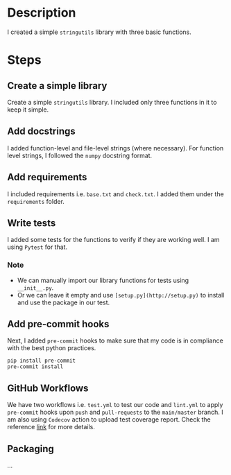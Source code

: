 # Description

I created a simple `stringutils` library with three basic functions.

# Steps

## Create a simple library

Create a simple `stringutils` library. I included only three functions in it to keep it simple.

## Add docstrings

I added function-level and file-level strings (where necessary). For function level strings, I followed the `numpy` docstring format.

## Add requirements

I included requirements i.e. `base.txt` and `check.txt`. I added them under the `requirements` folder.

## Write tests

I added some tests for the functions to verify if they are working well. I am using `Pytest` for that.

### Note

- We can manually import our library functions for tests using `__init__.py`.
- Or we can leave it empty and use `[setup.py](http://setup.py)` to install and use the package in our test.

## Add pre-commit hooks

Next, I added `pre-commit` hooks to make sure that my code is in compliance with the best python practices.

```
pip install pre-commit
pre-commit install
```

## GitHub Workflows

We have two workflows i.e. `test.yml` to test our code and `lint.yml` to apply `pre-commit` hooks upon `push` and `pull-requests` to the `main/master` branch. I am also using `Codecov` action to upload test coverage report. Check the reference [link](https://docs.codecov.com/docs/quick-start) for more details.

## Packaging

...
